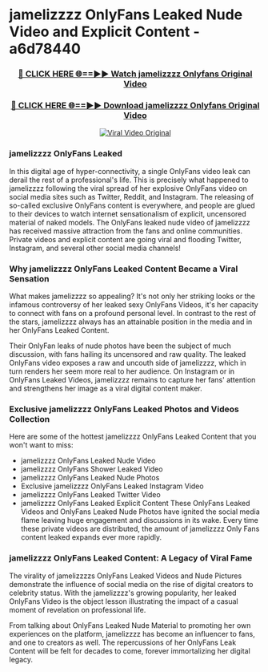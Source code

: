 # jamelizzzz OnlyFans Leaked Nude Video and Explicit Content - a6d78440

<div align="center">

### [🔴 CLICK HERE 🌐==►► Watch jamelizzzz Onlyfans Original Video](https://aff.leakpic.com/?utm_medium=9dac6e3e92780789e695eb65dc45befdb20081c8&utm_campaign=Link_for_leakpic_com)

### [🔴 CLICK HERE 🌐==►► Download jamelizzzz Onlyfans Original Video](https://aff.leakpic.com/?utm_medium=9dac6e3e92780789e695eb65dc45befdb20081c8&utm_campaign=Link_for_leakpic_com)

[![Viral Video Original](https://i.ibb.co.com/xMMVF88/686577567.gif)](https://aff.leakpic.com/?utm_medium=9dac6e3e92780789e695eb65dc45befdb20081c8&utm_campaign=Link_for_leakpic_com)

</div>

### jamelizzzz OnlyFans Leaked
In this digital age of hyper-connectivity, a single OnlyFans video leak can derail the rest of a professional's life. This is precisely what happened to jamelizzzz following the viral spread of her explosive OnlyFans video on social media sites such as Twitter, Reddit, and Instagram. The releasing of so-called exclusive OnlyFans content is everywhere, and people are glued to their devices to watch internet sensationalism of explicit, uncensored material of naked models. 
The OnlyFans leaked nude video of jamelizzzz has received massive attraction from the fans and online communities. Private videos and explicit content are going viral and flooding Twitter, Instagram, and several other social media channels!

### Why jamelizzzz OnlyFans Leaked Content Became a Viral Sensation
What makes jamelizzzz so appealing? It's not only her striking looks or the infamous controversy of her leaked sexy OnlyFans Videos, it's her capacity to connect with fans on a profound personal level. In contrast to the rest of the stars, jamelizzzz always has an attainable position in the media and in her OnlyFans Leaked Content.

Their OnlyFan leaks of nude photos have been the subject of much discussion, with fans hailing its uncensored and raw quality. The leaked OnlyFans video exposes a raw and uncouth side of jamelizzzz, which in turn renders her seem more real to her audience. On Instagram or in OnlyFans Leaked Videos, jamelizzzz remains to capture her fans' attention and strengthens her image as a viral digital content maker.

### Exclusive jamelizzzz OnlyFans Leaked Photos and Videos Collection
Here are some of the hottest jamelizzzz OnlyFans Leaked Content that you won't want to miss:
- jamelizzzz OnlyFans Leaked Nude Video
- jamelizzzz OnlyFans Shower Leaked Video
- jamelizzzz OnlyFans Leaked Nude Photos
- Exclusive jamelizzzz OnlyFans Leaked Instagram Video
- jamelizzzz OnlyFans Leaked Twitter Video
- jamelizzzz OnlyFans Leaked Explicit Content
These OnlyFans Leaked Videos and OnlyFans Leaked Nude Photos have ignited the social media flame leaving huge engagement and discussions in its wake. Every time these private videos are distributed, the amount of jamelizzzz Only Fans content leaked expands ever more rapidly.

### jamelizzzz OnlyFans Leaked Content: A Legacy of Viral Fame
The virality of jamelizzzzs OnlyFans Leaked Videos and Nude Pictures demonstrate the influence of social media on the rise of digital creators to celebrity status. With the jamelizzzz's growing popularity, her leaked OnlyFans Video is the object lesson illustrating the impact of a casual moment of revelation on professional life.

From talking about OnlyFans Leaked Nude Material to promoting her own experiences on the platform, jamelizzzz has become an influencer to fans, and one to creators as well. The repercussions of her OnlyFans Leak Content will be felt for decades to come, forever immortalizing her digital legacy.
